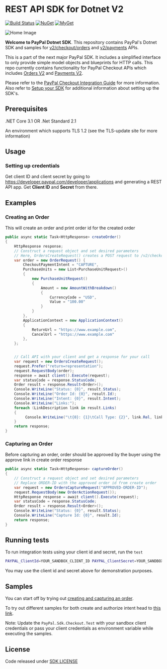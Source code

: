 ﻿# REST API SDK for Dotnet V2

[![Build Status](https://github.com/aviationexam/PayPal.Sdk.Checkout/actions/workflows/build.yml/badge.svg?branch=master)](https://github.com/aviationexam/PayPal.Sdk.Checkout/actions/workflows/build.yml)
[![NuGet](https://img.shields.io/nuget/v/aviationexam/PayPal.Sdk.Checkout.svg?style=flat-square&label=nuget)](https://www.nuget.org/packages/aviationexam/PayPal.Sdk.Checkout/)
[![MyGet](https://img.shields.io/myget/paypal-sdk-checkout/vpre/aviationexam/PayPal.Sdk.Checkout?label=MyGet)](https://www.myget.org/feed/paypal-sdk-checkout/package/nuget/aviationexam/PayPal.Sdk.Checkout)


![Home Image](homepage.jpg)

__Welcome to PayPal Dotnet SDK__. This repository contains PayPal's Dotnet SDK and samples for [v2/checkout/orders](https://developer.paypal.com/docs/api/orders/v2/) and [v2/payments](https://developer.paypal.com/docs/api/payments/v2/) APIs.

This is a part of the next major PayPal SDK. It includes a simplified interface to only provide simple model objects and blueprints for HTTP calls. This repo currently contains functionality for PayPal Checkout APIs which includes [Orders V2](https://developer.paypal.com/docs/api/orders/v2/) and [Payments V2](https://developer.paypal.com/docs/api/payments/v2/).

Please refer to the [PayPal Checkout Integration Guide](https://developer.paypal.com/docs/checkout/) for more information. Also refer to [Setup your SDK](https://developer.paypal.com/docs/checkout/reference/server-integration/setup-sdk/) for additional information about setting up the SDK's.

## Prerequisites

.NET Core 3.1 OR .Net Standard 2.1

An environment which supports TLS 1.2 (see the TLS-update site for more information)

## Usage

### Setting up credentials
Get client ID and client secret by going to https://developer.paypal.com/developer/applications and generating a REST API app. Get <b>Client ID</b> and <b>Secret</b> from there.

## Examples
### Creating an Order
This will create an order and print order id for the created order

```cs
public async static Task<HttpResponse> createOrder()
{
    HttpResponse response;
    // Construct a request object and set desired parameters
    // Here, OrdersCreateRequest() creates a POST request to /v2/checkout/orders
    var order = new OrderRequest() {
        CheckoutPaymentIntent = "CAPTURE",
        PurchaseUnits = new List<PurchaseUnitRequest>()
        {
            new PurchaseUnitRequest()
            {
                Amount = new AmountWithBreakdown()
                {
                    CurrencyCode = "USD",
                    Value = "100.00"
                }
            }
        },
        ApplicationContext = new ApplicationContext()
        {
            ReturnUrl = "https://www.example.com",
            CancelUrl = "https://www.example.com"
        },
    };


    // Call API with your client and get a response for your call
    var request = new OrdersCreateRequest();
    request.Prefer("return=representation");
    request.RequestBody(order);
    response = await client().Execute(request);
    var statusCode = response.StatusCode;
    Order result = response.Result<Order>();
    Console.WriteLine("Status: {0}", result.Status);
    Console.WriteLine("Order Id: {0}", result.Id);
    Console.WriteLine("Intent: {0}", result.Intent);
    Console.WriteLine("Links:");
    foreach (LinkDescription link in result.Links)
    {
         Console.WriteLine("\t{0}: {1}\tCall Type: {2}", link.Rel, link.Href, link.Method);
    }
    return response;
}
```

### Capturing an Order
Before capturing an order, order should be approved by the buyer using the approve link in create order response
```cs
public async static Task<HttpResponse> captureOrder()
{
    // Construct a request object and set desired parameters
    // Replace ORDER-ID with the approved order id from create order
    var request = new OrdersCaptureRequest("APPROVED-ORDER-ID");
    request.RequestBody(new OrderActionRequest());
    HttpResponse response = await client().Execute(request);
    var statusCode = response.StatusCode;
    Order result = response.Result<Order>();
    Console.WriteLine("Status: {0}", result.Status);
    Console.WriteLine("Capture Id: {0}", result.Id);
    return response;
}
```
## Running tests

To run integration tests using your client id and secret, run the `test`
```sh
PAYPAL_ClientId=YOUR_SANDBOX_CLIENT_ID PAYPAL_ClientSecret=YOUR_SANDBOX_CLIENT_SECRET dotnet test
```

You may use the client id and secret above for demonstration purposes.


## Samples

You can start off by trying out [creating and capturing an order](/samples/PayPal.Sdk.Checkout.Samples/CaptureIntentExamples/RunAllCaptureIntentFlow.cs).

To try out different samples for both create and authorize intent head to [this link](/Samples).

Note: Update the `PayPal.Sdk.Checkout.Test` with your sandbox client credentials or pass your client credentials as environment variable while executing the samples.


## License
Code released under [SDK LICENSE](LICENSE)
